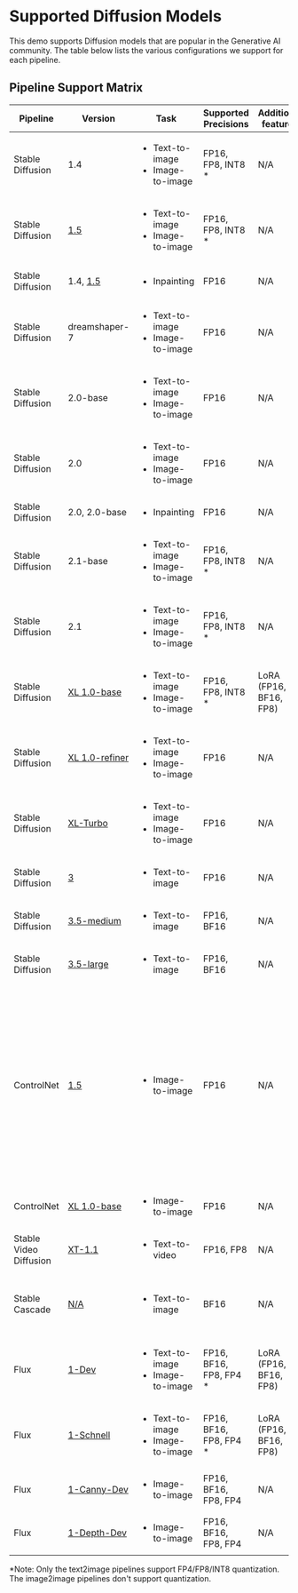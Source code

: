 <!--- SPDX-License-Identifier: Apache-2.0 -->

# Supported Diffusion Models

This demo supports Diffusion models that are popular in the Generative AI community. The table below lists the various configurations we support for each pipeline.

## Pipeline Support Matrix

| Pipeline               | Version                                                                                                          | Task                                                        | Supported Precisions | Additional features | Hub                             | Restrictions                                                                                                                                                          |
|------------------------|------------------------------------------------------------------------------------------------------------------|-------------------------------------------------------------|----------------------|---------------------|---------------------------------|-----------------------------------------------------------------------------------------------------------------------------------------------------------------------|
| Stable Diffusion       | 1.4                                                                                                              | <ul><li>Text-to-image</li><li>Image-to-image</li></ul>      | FP16, FP8, INT8 *    | N/A                 | [CompVis/stable-diffusion-v1-4](https://huggingface.co/CompVis/stable-diffusion-v1-4)                                                                                                                    |
| Stable Diffusion       | [1.5](../README.md#generate-an-image-guided-by-a-text-prompt)                                                    | <ul><li>Text-to-image</li><li>Image-to-image</li></ul>      | FP16, FP8, INT8 *    | N/A                 | [KiwiXR/stable-diffusion-v1-5](https://huggingface.co/KiwiXR/stable-diffusion-v1-5)                                                                                                                      |
| Stable Diffusion       | 1.4, [1.5](../README.md#generate-an-inpainted-image-guided-by-an-image-mask-and-a-text-prompt)                   | <ul><li>Inpainting</li></ul>                                | FP16                 | N/A                 | [benjamin-paine/stable-diffusion-v1-5-inpainting](https://huggingface.co/benjamin-paine/stable-diffusion-v1-5-inpainting)                                                                                |
| Stable Diffusion       | dreamshaper-7                                                                                                    | <ul><li>Text-to-image</li><li>Image-to-image</li></ul>      | FP16                 | N/A                 | [Lykon/dreamshaper-7](https://huggingface.co/Lykon/dreamshaper-7)                                                                                |
| Stable Diffusion       | 2.0-base                                                                                                         | <ul><li>Text-to-image</li><li>Image-to-image</li></ul>      | FP16                 | N/A                 | [stabilityai/stable-diffusion-2-base](https://huggingface.co/stabilityai/stable-diffusion-2-base)                                                                                                        |
| Stable Diffusion       | 2.0                                                                                                              | <ul><li>Text-to-image</li><li>Image-to-image</li></ul>      | FP16                 | N/A                 | [stabilityai/stable-diffusion-2](https://huggingface.co/stabilityai/stable-diffusion-2)                                                                                                                  |
| Stable Diffusion       | 2.0, 2.0-base                                                                                                    | <ul><li>Inpainting</li></ul>                                | FP16                 | N/A                 | [stabilityai/stable-diffusion-2-inpainting](https://huggingface.co/stabilityai/stable-diffusion-2-inpainting)                                                                                            |
| Stable Diffusion       | 2.1-base                                                                                                         | <ul><li>Text-to-image</li><li>Image-to-image</li></ul>      | FP16, FP8, INT8 *    | N/A                 | [stabilityai/stable-diffusion-2-1-base](https://huggingface.co/stabilityai/stable-diffusion-2-1-base)                                                                                                    |
| Stable Diffusion       | 2.1                                                                                                              | <ul><li>Text-to-image</li><li>Image-to-image</li></ul>      | FP16, FP8, INT8 *    | N/A                 | [stabilityai/stable-diffusion-2-1](https://huggingface.co/stabilityai/stable-diffusion-2-1)                                                                                                              |
| Stable Diffusion       | [XL 1.0-base](../README.md#generate-an-image-with-stable-diffusion-xl-guided-by-a-single-text-prompt)            | <ul><li>Text-to-image</li><li>Image-to-image</li></ul>      | FP16, FP8, INT8 *    | LoRA (FP16, BF16, FP8)   | [stabilityai/stable-diffusion-xl-base-1.0](https://huggingface.co/stabilityai/stable-diffusion-xl-base-1.0)                                                                                              |
| Stable Diffusion       | [XL 1.0-refiner](../README.md#generate-an-image-with-stable-diffusion-xl-guided-by-a-single-text-prompt)         | <ul><li>Text-to-image</li><li>Image-to-image</li></ul>      | FP16                 | N/A                 | [stabilityai/stable-diffusion-xl-refiner-1.0](https://huggingface.co/stabilityai/stable-diffusion-xl-refiner-1.0)                                                                                        |
| Stable Diffusion       | [XL-Turbo](../README.md#faster-text-to-image-using-sdxl-turbo)                                                   | <ul><li>Text-to-image</li><li>Image-to-image</li></ul>      | FP16                 | N/A                 | [stabilityai/sdxl-turbo](https://huggingface.co/stabilityai/sdxl-turbo)                                                                                                                                  |
| Stable Diffusion       | [3](../README.md#generate-an-image-guided-by-a-text-prompt-using-stable-diffusion-3)                             | <ul><li>Text-to-image</li></ul>                             | FP16                 | N/A                 | [stabilityai/stable-diffusion-3-medium](https://huggingface.co/stabilityai/stable-diffusion-3-medium)                                                                                                    |
| Stable Diffusion       | [3.5-medium](../README.md#generate-an-image-guided-by-a-text-prompt-using-stable-diffusion-3)                           | <ul><li>Text-to-image</li></ul>                             | FP16, BF16                 | N/A                 | [stabilityai/stable-diffusion-3-medium](https://huggingface.co/stabilityai/stable-diffusion-3-medium)                                                                                                    |
| Stable Diffusion       | [3.5-large](../README.md#generate-an-image-guided-by-a-text-prompt-using-stable-diffusion-3)                           | <ul><li>Text-to-image</li></ul>                             | FP16, BF16                 | N/A                 | [stabilityai/stable-diffusion-3-large](https://huggingface.co/stabilityai/stable-diffusion-3-large)                                                                                                      |
| ControlNet             | [1.5](../README.md#generate-an-image-with-controlnet-guided-by-images-and-text-prompts)                          | <ul><li>Image-to-image</li></ul>                            | FP16                 | N/A                 | <ul><li>[lllyasviel/sd-controlnet-canny](https://huggingface.co/lllyasviel/sd-controlnet-canny)</li><li>[lllyasviel/sd-controlnet-depth](https://huggingface.co/lllyasviel/sd-controlnet-depth)</li><li>[lllyasviel/sd-controlnet-hed](https://huggingface.co/lllyasviel/sd-controlnet-hed)</li><li>[lllyasviel/sd-controlnet-mlsd](https://huggingface.co/lllyasviel/sd-controlnet-mlsd)</li><li>[lllyasviel/sd-controlnet-normal](https://huggingface.co/lllyasviel/sd-controlnet-normal)</li><li>[lllyasviel/sd-controlnet_openpose](https://huggingface.co/lllyasviel/sd-controlnet-openpose)</li><li>[lllyasviel/sd-controlnet_scribble](https://huggingface.co/lllyasviel/sd-controlnet-scribble)</li><li>[lllyasviel/sd-controlnet_seg](https://huggingface.co/lllyasviel/sd-controlnet-seg)</li></ul>     |
| ControlNet             | [XL 1.0-base](../README.md#generate-an-image-with-stable-diffusion-xl-guided-by-a-single-text-prompt)            | <ul><li>Image-to-image</li></ul>                            | FP16                 | N/A                 | [diffusers/controlnet-canny-sdxl-1.0](https://huggingface.co/diffusers/controlnet-canny-sdxl-1.0)                                                                                                        |
| Stable Video Diffusion | [XT-1.1](../README.md#generate-a-video-guided-by-an-initial-image-using-stable-video-diffusion)                  | <ul><li>Text-to-video</li></ul>                             | FP16, FP8            | N/A                 | [stabilityai/stable-video-diffusion-img2vid-xt-1-1](https://huggingface.co/stabilityai/stable-video-diffusion-img2vid-xt-1-1)                                                                            |
| Stable Cascade         | [N/A](../README.md#generate-an-image-guided-by-a-text-prompt-using-stable-cascade)                               | <ul><li>Text-to-image</li></ul>                             | BF16                 | N/A                 | <ul><li>[stabilityai/stable-cascade-prior](https://huggingface.co/stabilityai/stable-cascade-prior)</li><li>[stabilityai/stable-cascade](https://huggingface.co/stabilityai/stable-cascade)</li></ul>    |
| Flux                   | [1-Dev](../README.md#generate-an-image-guided-by-a-text-prompt-using-flux)                                       | <ul><li>Text-to-image</li><li>Image-to-image</li></ul>      | FP16, BF16, FP8, FP4 * | LoRA (FP16, BF16, FP8)   | [black-forest-labs/FLUX.1-dev](https://huggingface.co/black-forest-labs/FLUX.1-dev)                                                                                                                      |
| Flux                   | [1-Schnell](../README.md#generate-an-image-guided-by-a-text-prompt-using-flux)                                   | <ul><li>Text-to-image</li><li>Image-to-image</li></ul>      | FP16, BF16, FP8, FP4 * | LoRA (FP16, BF16, FP8)   | [black-forest-labs/FLUX.1-schnell](https://huggingface.co/black-forest-labs/FLUX.1-schnell)                                                                                                              |
| Flux                   | [1-Canny-Dev](../README.md#generate-an-image-guided-by-a-text-prompt-and-a-control-image-using-flux-controlnet)  | <ul><li>Image-to-image</li></ul>                            | FP16, BF16, FP8, FP4   | N/A                 | [black-forest-labs/FLUX.1-Canny-dev](https://huggingface.co/black-forest-labs/FLUX.1-Canny-dev)                                                                                                          |
| Flux                   | [1-Depth-Dev](../README.md#generate-an-image-guided-by-a-text-prompt-and-a-control-image-using-flux-controlnet)  | <ul><li>Image-to-image</li></ul>                            | FP16, BF16, FP8, FP4   | N/A                 | [black-forest-labs/FLUX.1-Depth-dev](https://huggingface.co/black-forest-labs/FLUX.1-Depth-dev)                                                                                                          |

*Note: Only the text2image pipelines support FP4/FP8/INT8 quantization. The image2image pipelines don't support quantization.
